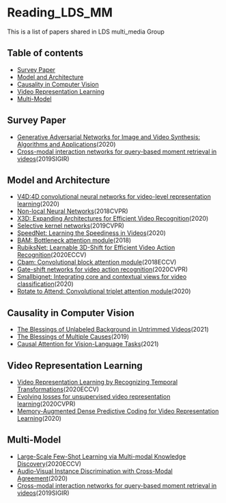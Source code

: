 # Reading\_LDS_MM
This is a list of papers shared in LDS multi_media Group
## Table of contents
- [Survey Paper](#1)
- [Model and Architecture](#2)
- [Causality in Computer Vision](#3)
- [Video Representation Learning](#4)
- [Multi-Model](#5)


## <h2 id="1">Survey Paper</h2>
- [Generative Adversarial Networks for Image and Video Synthesis: Algorithms and Applications](http://arxiv.org/abs/2008.02793)(2020)
- [Cross-modal interaction networks for query-based moment retrieval in videos](http://arxiv.org/abs/1607.06215)(2019SIGIR)

## <h2 id="2">Model and Architecture</h2>
- [V4D:4D convolutional neural networks for video-level representation learning](http://arxiv.org/abs/2002.07442)(2020)
- [Non-local Neural Networks](http://openaccess.thecvf.com/content_cvpr_2018/papers/Wang_Non-Local_Neural_Networks_CVPR_2018_paper.pdf)(2018CVPR)
- [X3D: Expanding Architectures for Efficient Video Recognition](http://arxiv.org/abs/2004.04730)(2020)
- [Selective kernel networks](https://openaccess.thecvf.com/content_CVPR_2019/html/Li_Selective_Kernel_Networks_CVPR_2019_paper.html)(2019CVPR)
- [SpeedNet: Learning the Speediness in Videos](http://arxiv.org/abs/2004.06130)(2020)
- [BAM: Bottleneck attention module](http://arxiv.org/abs/1807.06514)(2018)
- [RubiksNet: Learnable 3D-Shift for Efficient Video Action Recognition](https://rubiksnet.stanford.edu/)(2020ECCV)
- [Cbam: Convolutional block attention module](https://openaccess.thecvf.com/content_ECCV_2018/html/Sanghyun_Woo_Convolutional_Block_Attention_ECCV_2018_paper.html)(2018ECCV)
- [Gate-shift networks for video action recognition](https://openaccess.thecvf.com/content_CVPR_2020/html/Sudhakaran_Gate-Shift_Networks_for_Video_Action_Recognition_CVPR_2020_paper.html)(2020CVPR)
- [Smallbignet: Integrating core and contextual views for video classification](https://arxiv.org/abs/2006.14582)(2020)
- [Rotate to Attend: Convolutional triplet attention module](http://arxiv.org/abs/2010.03045)(2020)

## <h2 id="3">Causality in Computer Vision</h2>
- [The Blessings of Unlabeled Background in Untrimmed Videos](http://arxiv.org/abs/2103.13183)(2021)
- [The Blessings of Multiple Causes](https://arxiv.org/abs/1805.06826)(2019)
- [Causal Attention for Vision-Language Tasks](https://arxiv.org/abs/2103.03493)(2021)

## <h2 id="4">Video Representation Learning</h2>
- [Video Representation Learning by Recognizing Temporal Transformations](http://arxiv.org/abs/2007.10730)(2020ECCV)
- [Evolving losses for unsupervised video representation learning](https://openaccess.thecvf.com/content_CVPR_2020/html/Piergiovanni_Evolving_Losses_for_Unsupervised_Video_Representation_Learning_CVPR_2020_paper.html)(2020CVPR)
- [Memory-Augmented Dense Predictive Coding for Video Representation Learning](http://arxiv.org/abs/2008.01065)(2020)

## <h2 id="5">Multi-Model</h2>
- [Large-Scale Few-Shot Learning via Multi-modal Knowledge Discovery](https://link.springer.com/chapter/10.1007/978-3-030-58607-2_42)(2020ECCV)
- [Audio-Visual Instance Discrimination with Cross-Modal Agreement](http://arxiv.org/abs/2004.12943)(2020)
- [Cross-modal interaction networks for query-based moment retrieval in videos](http://arxiv.org/abs/1906.02497)(2019SIGIR)
